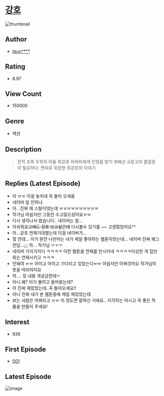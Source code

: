 # [강호](https://comic.naver.com/bestChallenge/list?titleId=796243)
![thumbnail](https://image-comic.pstatic.net/user_contents_data/challenge_comic/2022/09/25/204438/thumbnail_202x164a4ba1ca2_452e_4a5a_89eb_81113d7a569e_00008163.JPEG)

## Author
- [teun****](https://comic.naver.com/artistTitle?id=204438)

## Rating
- 8.97

## View Count
- 150000

## Genre
- 액션

## Description
> 전직 조폭 두목의 아들 최강호 아버지에게 인정을 받기 위해선 교문고의 졸업장이 필요하다. 찐따로 위장한 최강호의 이야기

## Replies (Latest Episode)
- 아 ㅠㅠ 이걸 놓치네 꼭 돌아 오세용
- 네이버 일 안하냐
- 아...진짜 제 스탈이엇는데 ㅠㅠㅠㅠㅠㅠㅠㅠㅠㅠ
- 작가님 아쉽지만 그동안 수고많으셨어요ㅠㅠ
- 다시 생각나서 왔습니다.. 네이버는 참...
- 아쉬워요~~그래도 강호 보고싶은데~~ 다시볼수 있기를 ~~ 고생많았어요^^
- 아...강호 연재기대했는데 이걸 네이버가...
- 헐 안데... 이거 완전 나만아는 내가 제일 좋아하는 웹툰이얏는데... 네이버 진짜 왜그런담...;;; 하... 작가님 ㅜㅜㅜ
- 네이버 가지가지다 ㅋㅋㅋㅋ 이런 웹툰을 연재를 안시키네 ㅋㅋㅋㅋ이상한 개 잡만화는 연재시키고 ㅋㅋㅋ
- 안돼여 ㅠㅠ 아이고 아이고 기다리고 있었는디ㅠㅠ 아쉽지만 어쩌것어요 작가님의 뜻을 따라야지요
- 하.... 뒷 내용 개궁금한데ㅜ
- 아니 왜? 이거 볼려고 들어왔는데?
- 아 진짜 재밌었는데..꼭 돌아오세요!!
- 아니 진짜 내가 본 웹툰중에 제일 재밌었는데
- 보는 사람은 어쩌라고 ㅠㅠ 이 정도면 잘하신 거에요.. 지각하는 마시고 꼭 좋은 작품을 만들이 주세요!

## Interest
- 936

## First Episode
- [001](https://comic.naver.com/bestChallenge/detail?titleId=796243&no=1)

## Latest Episode
![image](https://image-comic.pstatic.net/user_contents_data/challenge_comic/2022/11/25/204438/upload_4049968846033007672.jpeg)
